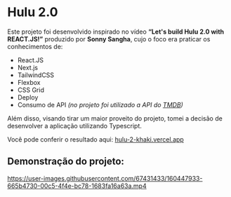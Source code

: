 # Hulu 2.0

Este projeto foi desenvolvido inspirado no vídeo **“Let's build Hulu 2.0 with REACT.JS!”** produzido por **Sonny Sangha**, cujo o foco era praticar os conhecimentos de:
  - React.JS
  - Next.js
  - TailwindCSS
  - Flexbox
  - CSS Grid
  - Deploy 
  - Consumo de API *(no projeto foi utilizado a API do [TMDB](https://www.themoviedb.org/))*

Além disso, visando tirar um maior proveito do projeto, tomei a decisão de desenvolver a aplicação utilizando Typescript.

Você pode conferir o resultado aqui: [hulu-2-khaki.vercel.app](https://hulu-2-khaki.vercel.app/)

## Demonstração do projeto: 


https://user-images.githubusercontent.com/67431433/160447933-665b4730-00c5-4f4e-bc78-1683fa16a63a.mp4

